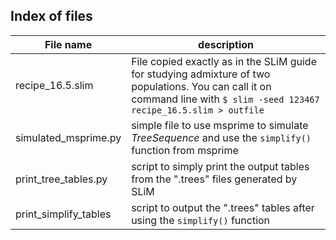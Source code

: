 
## Index of files
File name| description
------------ | -------------
recipe_16.5.slim| File copied exactly as in the SLiM guide for studying admixture of two populations. You can call it on command line with ```$ slim -seed 123467 recipe_16.5.slim > outfile```
 simulated_msprime.py| simple file to use msprime to simulate *TreeSequence* and use the ```simplify()``` function from msprime
 print_tree_tables.py|script to simply print the output tables from the ".trees" files generated by SLiM
 print_simplify_tables| script to output the ".trees" tables after using the ```simplify()``` function
